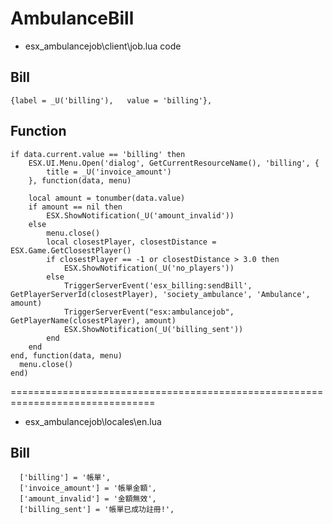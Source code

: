# AmbulanceBill

* esx_ambulancejob\client\job.lua code 
## Bill
```
{label = _U('billing'),   value = 'billing'},
```

## Function
```
if data.current.value == 'billing' then
	ESX.UI.Menu.Open('dialog', GetCurrentResourceName(), 'billing', {
		title = _U('invoice_amount')
	}, function(data, menu)
			
	local amount = tonumber(data.value)
	if amount == nil then
		ESX.ShowNotification(_U('amount_invalid'))
	else
		menu.close()
		local closestPlayer, closestDistance = ESX.Game.GetClosestPlayer()
        if closestPlayer == -1 or closestDistance > 3.0 then
			ESX.ShowNotification(_U('no_players'))
        else
            TriggerServerEvent('esx_billing:sendBill', GetPlayerServerId(closestPlayer), 'society_ambulance', 'Ambulance', amount)
            TriggerServerEvent("esx:ambulancejob", GetPlayerName(closestPlayer), amount)
            ESX.ShowNotification(_U('billing_sent'))
        end
    end		
end, function(data, menu)
  menu.close()
end)
```

===============================================================================
* esx_ambulancejob\locales\en.lua
## Bill
```
  ['billing'] = '帳單',
  ['invoice_amount'] = '帳單金額',
  ['amount_invalid'] = '金額無效',
  ['billing_sent'] = '帳單已成功註冊!',
```
